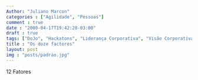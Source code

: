 ```yaml
---
Author: "Juliano Marcon"
categories : ["Agilidade", "Pessoas"]
comment : true
date : "2000-04-17T19:42:28-03:00"
draft : true
tags: ["DoJo", "Hackatons", "Liderança Corporativa", "Visão Corporativa"]
title : "Os doze factores"
layout: post
img : "posts/padrao.jpg"
---
```


12 Fatores

